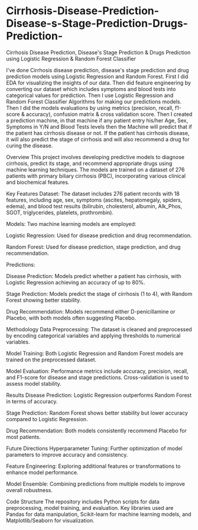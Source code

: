# Cirrhosis-Disease-Prediction-Disease-s-Stage-Prediction-Drugs-Prediction-
Cirrhosis Disease Prediction, Disease's Stage Prediction &amp; Drugs Prediction using Logistic Regression &amp; Random Forest Classifier

I've done Cirrhosis disease prediction, disease's stage prediction and drug prediction models using Logistic Regression and Random Forest. First I did EDA for visualizing the insights of our data. Then did feature engineering by converting our dataset which includes symptoms and blood tests into categorical values for prediction. Then I use Logistic Regression and Random Forest Classifier Algorithms for making our predictions models. Then I did the models evaluations by using metrics (precision, recall, f1-score & accuracy), confusion matrix & cross validation score. Then I created a prediction machine, in that machine if any patient entry his/her Age, Sex, Symptoms in Y/N and Blood Tests levels then the Machine will predict that if the patient has cirrhosis disease or not. If the patient has cirrhosis disease, it will also predict the stage of cirrhosis and will also recommend a drug for curing the disease.

Overview
This project involves developing predictive models to diagnose cirrhosis, predict its stage, and recommend appropriate drugs using machine learning techniques. The models are trained on a dataset of 276 patients with primary biliary cirrhosis (PBC), incorporating various clinical and biochemical features.

Key Features
Dataset: The dataset includes 276 patient records with 18 features, including age, sex, symptoms (ascites, hepatomegaly, spiders, edema), and blood test results (bilirubin, cholesterol, albumin, Alk_Phos, SGOT, triglycerides, platelets, prothrombin).

Models: Two machine learning models are employed:

Logistic Regression: Used for disease prediction and drug recommendation.

Random Forest: Used for disease prediction, stage prediction, and drug recommendation.

Predictions:

Disease Prediction: Models predict whether a patient has cirrhosis, with Logistic Regression achieving an accuracy of up to 80%.

Stage Prediction: Models predict the stage of cirrhosis (1 to 4), with Random Forest showing better stability.

Drug Recommendation: Models recommend either D-penicillamine or Placebo, with both models often suggesting Placebo.

Methodology
Data Preprocessing: The dataset is cleaned and preprocessed by encoding categorical variables and applying thresholds to numerical variables.

Model Training: Both Logistic Regression and Random Forest models are trained on the preprocessed dataset.

Model Evaluation: Performance metrics include accuracy, precision, recall, and F1-score for disease and stage predictions. Cross-validation is used to assess model stability.

Results
Disease Prediction: Logistic Regression outperforms Random Forest in terms of accuracy.

Stage Prediction: Random Forest shows better stability but lower accuracy compared to Logistic Regression.

Drug Recommendation: Both models consistently recommend Placebo for most patients.

Future Directions
Hyperparameter Tuning: Further optimization of model parameters to improve accuracy and consistency.

Feature Engineering: Exploring additional features or transformations to enhance model performance.

Model Ensemble: Combining predictions from multiple models to improve overall robustness.

Code Structure
The repository includes Python scripts for data preprocessing, model training, and evaluation. Key libraries used are Pandas for data manipulation, Scikit-learn for machine learning models, and Matplotlib/Seaborn for visualization.
